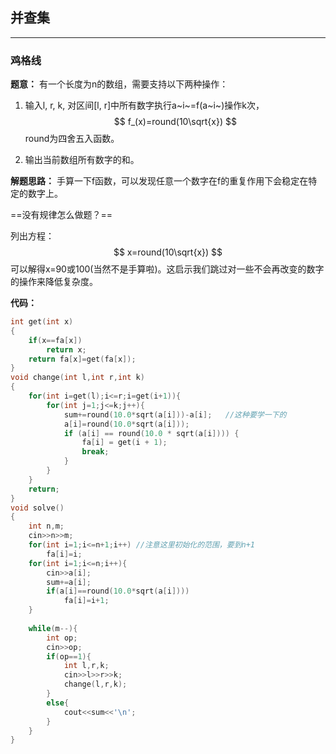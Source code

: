## 并查集

---

### 鸡格线

**题意：**
有一个长度为n的数组，需要支持以下两种操作：

1. 输入l, r, k, 对区间[l, r]中所有数字执行a~i~=f(a~i~)操作k次，
   $$
   f_(x)=round(10\sqrt{x})
   $$
   round为四舍五入函数。

2. 输出当前数组所有数字的和。

**解题思路：**
手算一下f函数，可以发现任意一个数字在f的重复作用下会稳定在特定的数字上。

==没有规律怎么做题？==

列出方程：
$$
x=round(10\sqrt{x})
$$
可以解得x=90或100(当然不是手算啦)。这启示我们跳过对一些不会再改变的数字的操作来降低复杂度。

**代码：**

```c++
int get(int x)
{
    if(x==fa[x])
        return x;
    return fa[x]=get(fa[x]);
}
void change(int l,int r,int k)
{
    for(int i=get(l);i<=r;i=get(i+1)){
        for(int j=1;j<=k;j++){
            sum+=round(10.0*sqrt(a[i]))-a[i];	//这种要学一下的
            a[i]=round(10.0*sqrt(a[i]));
            if (a[i] == round(10.0 * sqrt(a[i]))) {
                fa[i] = get(i + 1);
                break;
            }
        }
    }
    return;
}
void solve()
{
    int n,m;
    cin>>n>>m;
    for(int i=1;i<=n+1;i++)	//注意这里初始化的范围，要到n+1
        fa[i]=i;
    for(int i=1;i<=n;i++){
        cin>>a[i];
        sum+=a[i];
        if(a[i]==round(10.0*sqrt(a[i])))
            fa[i]=i+1;
    }
    
    while(m--){
        int op;
        cin>>op;
        if(op==1){
            int l,r,k;
            cin>>l>>r>>k;
            change(l,r,k);
        }
        else{
            cout<<sum<<'\n';
        }
    }
}

```



